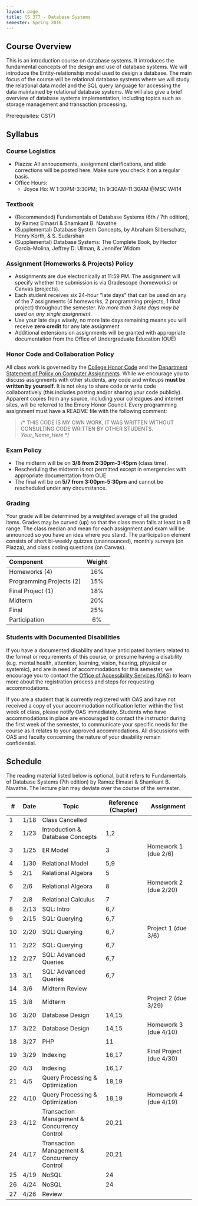 ```yaml
---
layout: page
title: CS 377 - Database Systems
semester: Spring 2016
---
```


## Course Overview
This is an introduction course on database systems. It introduces the fundamental concepts of the design and use of database systems. We will introduce the Entity-relationship model used to design a database. The main focus of the course will be relational database systems where we will study the relational data model and the SQL query language for accessing the data maintained by relational database systems. We will also give a brief overview of database systems implementation, including topics such as storage management and transaction processing.

Prerequisites: CS171

## Syllabus

### Course Logistics
* Piazza: All annoucements, assignment clarifications, and slide corrections will be posted here. Make sure you check it on a regular basis.
* Office Hours: 
  * Joyce Ho: W 1:30PM-3:30PM; Th 9:30AM-11:30AM @MSC W414

### Textbook
* (Recommended) Fundamentals of Database Systems (6th / 7th edition), by Ramez Elmasri & Shamkant B. Navathe
* (Supplemental) Database System Concepts, by Abraham Silberschatz, Henry Korth, & S. Sudarshan
* (Supplemental) Database Systems: The Complete Book, by Hector Garcia-Molina, Jeffrey D. Ullman, & Jennifer Widom

### Assignment (Homeworks & Projects) Policy
* Assignments are due electronically at 11:59 PM. The assignment will specify whether the submission is via Gradescope (homeworks) or Canvas (projects).
* Each student receives six 24-hour "late days" that can be used on any of the 7 assignments (4 homeworks, 2 programming projects, 1 final project) throughout the semester. _No more than 3 late days may be used on any single assignment._
* Use your late days wisely, no more late days remaining means you will receive __zero credit__ for any late assignment
* Additional extensions on assignments will be granted with appropriate documentation from the Office of Undergraduate Education (OUE) 

### Honor Code and Collaboration Policy
All class work is governed by the [College Honor Code](http://catalog.college.emory.edu/academic/policy/honor_code.html) and the [Department Statement of Policy on Computer Assignments](http://www.mathcs.emory.edu/site/undergraduate/general-information/spca.php).
While we encourage you to discuss assignments with other students, any code and writeups __must be written by yourself__.
It is not okay to share code or write code collaboratively (this includes posting and/or sharing your code publicly).
Apparent copies from any source, including your colleagues and internet sites, will be referred to the Emory Honor Council.
Every programming assignment must have a README file with the following comment:
> /* THIS CODE IS MY OWN WORK, IT WAS WRITTEN WITHOUT CONSULTING CODE
>    WRITTEN BY OTHER STUDENTS. _Your_Name_Here_ */

### Exam Policy
* The midterm will be on **3/8 from 2:30pm-3:45pm** (class time). 
* Rescheduling the midterm is not permitted except in emergencies with appropriate documentation from OUE.
* The final will be on **5/7 from 3:00pm-5:30pm** and cannot be rescheduled under any circumstance.

### Grading
Your grade will be determined by a weighted average of all the graded items. Grades may be curved (up) so that the class mean falls at least in a B range. The class median and mean for each assignment and exam will be announced so you have an idea where you stand.
The participation element consists of short bi-weekly quizzes (unannounced), monthly surveys (on Piazza), and class coding questions (on Canvas).

|Component | Weight |
|:--------|:-------:|
| Homeworks (4) | 16% |
| Programming Projects (2) | 15% |
| Final Project (1) | 18% |
| Midterm       | 20% |
| Final         | 25% |
| Participation | 6% |

### Students with Documented Disabilities

If you have a documented disability and have anticipated barriers related to the format or requirements of this course, or presume having a disability (e.g. mental health, attention, learning, vision, hearing, physical or systemic), and are in need of accommodations for this semester, we encourage you to contact the [Office of Accessibility Services (OAS)](http://equityandinclusion.emory.edu/access) to learn more about the registration process and steps for requesting accommodations.

If you are a student that is currently registered with OAS and have not received a copy of your accommodation notification letter within the first week of class, please notify OAS immediately. Students who have accommodations in place are encouraged to contact the instructor during the first week of the semester, to communicate your specific needs for the course as it relates to your approved accommodations. All discussions with OAS and faculty concerning the nature of your disability remain confidential.

## Schedule
The reading material listed below is optional, but it refers to Fundamentals of Database Systems (7th edition) by Ramez Elmasri & Shamkant B. Navathe. The lecture plan may deviate over the course of the semester.


\# | Date | Topic | Reference (Chapter)  | Assignment 
-- | ---- | ------| -----------| ----------
1  | 1/18 | Class Cancelled |  | 
2  | 1/23 | Introduction & Database Concepts | 1,2 |
3  | 1/25 | ER Model | 3 | Homework 1 (due 2/6)
4  | 1/30 | Relational Model | 5,9 |
5  | 2/1  | Relational Algebra | 5 |
6  | 2/6  | Relational Algebra | 8 | Homework 2 (due 2/20)
7  | 2/8  | Relational Calculus | 7 | 
8  | 2/13 | SQL: Intro | 6,7 |
9  | 2/15 | SQL: Querying | 6,7 |  
10 | 2/20 | SQL: Querying | 6,7 | Project 1 (due 3/6) 
11 | 2/22 | SQL: Querying | 6,7 |
12 | 2/27 | SQL: Advanced Queries | 6,7 | 
13 | 3/1  | SQL: Advanced Queries | 6,7 | 
14 | 3/6  | Midterm Review  | | 
15 | 3/8  | Midterm         | | Project 2 (due 3/29)
16 | 3/20 | Database Design | 14,15
17 | 3/22 | Database Design | 14,15 | Homework 3 (due 4/10)
18 | 3/27 | PHP | 11 | 
19 | 3/29 | Indexing | 16,17 | Final Project (due 4/30)
20 | 4/3  | Indexing | 16,17 | 
21 | 4/5  | Query Processing & Optimization | 18,19 | 
22 | 4/10 | Query Processing & Optimization | 18,19 | Homework 4 (due 4/19)
23 | 4/12 | Transaction Management & Concurrency Control | 20,21 | 
24 | 4/17 | Transaction Management & Concurrency Control | 20,21
25 | 4/19 | NoSQL  | 24 | 
26 | 4/24 | NoSQL  | 24 | 
27 | 4/26 | Review |
